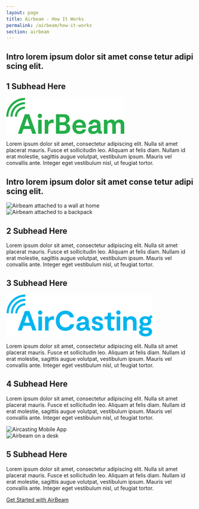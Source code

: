 ```yaml
---
layout: page
title: Airbeam - How It Works
permalink: /airbeam/how-it-works
section: airbeam
---
```

<section class="panel">
  <div class="split--50 split--padding-right split--order-secondary">
    <h1 class="heading heading--large u--gray-text u--mobile-hidden">
      Intro lorem ipsum dolor sit amet conse tetur adipi scing elit.
    </h1>
    <article class="container--narrow u--margin-top-huge">
      <h2 class="heading heading--medium">
        <span class="heading--underlined">1</span>
        <span class="heading--capitilized">Subhead Here</span>
      </h2>
      <img class="logo logo--body" alt="Airbeam logo" src="/assets/img/svg/Airbeam-Logo-Body.svg" />
      <p class="p--body">
        Lorem ipsum dolor sit amet, consectetur adipiscing elit. Nulla sit amet placerat mauris. Fusce et sollicitudin leo. Aliquam at felis diam. Nullam id erat molestie, sagittis augue volutpat, vestibulum ipsum. Mauris vel convallis ante. Integer eget vestibulum nisl, ut feugiat tortor.
      </p>
    </article>
  </div>

  <div class="split--50 u--align-right">
    <h1 class="heading heading--large u--gray-text page-title u--tablet-hidden">
      Intro lorem ipsum dolor sit amet conse tetur adipi scing elit.
    </h1>
    <img src="/assets/img/airbeam-howitworks-01.jpg" alt="Airbeam attached to a wall at home" class="img" />
  </div>
</section>

<section class="panel">
  <div class="split--50 split--padding-right">
    <img src="/assets/img/airbeam-howitworks-02.jpg" alt="Airbeam attached to a backpack" class="img img--margin-top" />
  </div>

  <div class="split--50">
    <article class="container--narrow container--centered">
      <h2 class="heading heading--medium">
        <span class="heading--underlined">2</span>
        <span class="heading--capitilized">Subhead Here</span>
      </h2>
      <p class="p--body">
        Lorem ipsum dolor sit amet, consectetur adipiscing elit. Nulla sit amet placerat mauris. Fusce et sollicitudin leo. Aliquam at felis diam. Nullam id erat molestie, sagittis augue volutpat, vestibulum ipsum. Mauris vel convallis ante. Integer eget vestibulum nisl, ut feugiat tortor.
      </p>
    </article>
  </div>
</section>

<section class="panel">
  <div class="split--50 split--padding-right split--order-secondary">
    <article class="container--narrow">
      <h2 class="heading heading--medium">
        <span class="heading--underlined heading--underlined--ac">3</span>
        <span class="heading--capitilized">Subhead Here</span>
      </h2>
      <img class="logo logo--body" alt="Aircasting logo" src="/assets/img/svg/Aircasting-Logo-Body.svg" />
      <p class="p--body">
        Lorem ipsum dolor sit amet, consectetur adipiscing elit. Nulla sit amet placerat mauris. Fusce et sollicitudin leo. Aliquam at felis diam. Nullam id erat molestie, sagittis augue volutpat, vestibulum ipsum. Mauris vel convallis ante. Integer eget vestibulum nisl, ut feugiat tortor.
      </p>
    </article>
    <article class="container--narrow u--margin-top-big">
      <h2 class="heading heading--medium">
        <span class="heading--underlined heading--underlined--ac">4</span>
        <span class="heading--capitilized">Subhead Here</span>
      </h2>
      <p class="p--body">
        Lorem ipsum dolor sit amet, consectetur adipiscing elit. Nulla sit amet placerat mauris. Fusce et sollicitudin leo. Aliquam at felis diam. Nullam id erat molestie, sagittis augue volutpat, vestibulum ipsum. Mauris vel convallis ante. Integer eget vestibulum nisl, ut feugiat tortor.
      </p>
    </article>
  </div>
  <div class="split--50">
    <img src="/assets/img/airbeam-howitworks-04-app-placeholder-.png" alt="Aircasting Mobile App" class="img img--margin-top" />
  </div>
</section>

<section class="panel">
  <div class="split--50 split--padding-right">
    <img src="/assets/img/airbeam-howitworks-05.jpg" alt="Airbeam on a desk" class="img" />
  </div>
  <div class="split--50">
    <article class="container--narrow container--centered">
      <h2 class="heading heading--medium">
        <span class="heading--underlined">5</span>
        <span class="heading--capitilized">Subhead Here</span>
      </h2>
      <p class="p--body">
        Lorem ipsum dolor sit amet, consectetur adipiscing elit. Nulla sit amet placerat mauris. Fusce et sollicitudin leo. Aliquam at felis diam. Nullam id erat molestie, sagittis augue volutpat, vestibulum ipsum. Mauris vel convallis ante. Integer eget vestibulum nisl, ut feugiat tortor.
      </p>
      <div class="u--align-center">
        <a href="/airbeam/buy-it-now" class="badge-link badge-link--hm">
          <span class="u--vertically-centered">Get Started with AirBeam</span>
        </a>
      </div>
    </article>
  </div>
</section>

